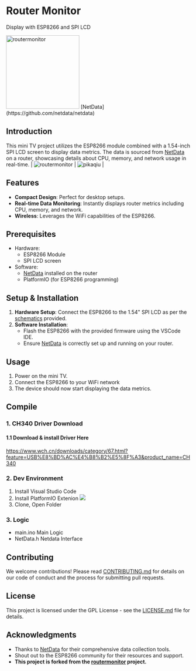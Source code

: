 # Router Monitor

Display with ESP8266 and SPI LCD

<img src="./images/routermonitor.jpg" width="200" alt="routermonitor" />
[NetData](https://github.com/netdata/netdata)

## Introduction

This mini TV project utilizes the ESP8266 module combined with a 1.54-inch SPI LCD screen to display data metrics. The data is sourced from [NetData](https://github.com/netdata/netdata) on a router, showcasing details about CPU, memory, and network usage in real-time.
| ![routermonitor](./images/routermonitor.png) | ![pikaqiu](./images/pikaqiu.png)  | 



## Features

- **Compact Design**: Perfect for desktop setups.
- **Real-time Data Monitoring**: Instantly displays router metrics including CPU, memory, and network.
- **Wireless**: Leverages the WiFi capabilities of the ESP8266.

## Prerequisites

- Hardware:
  - ESP8266 Module
  - SPI LCD screen
- Software:
  - [NetData](https://github.com/netdata/netdata) installed on the router
  - PlatformIO (for ESP8266 programming)

## Setup & Installation

1. **Hardware Setup**: Connect the ESP8266 to the 1.54" SPI LCD as per the [schematics](https://oshwhub.com/Q21182889/esp-xiao-dian-shi) provided.
2. **Software Installation**: 
   - Flash the ESP8266 with the provided firmware using the VSCode IDE.
   - Ensure [NetData](https://github.com/netdata/netdata) is correctly set up and running on your router.

## Usage

1. Power on the mini TV.
2. Connect the ESP8266 to your WiFi network
3. The device should now start displaying the data metrics.

## Compile

### 1. CH340 Driver Download
#### 1.1 Download & install Driver Here
https://www.wch.cn/downloads/category/67.html?feature=USB%E8%BD%AC%E4%B8%B2%E5%8F%A3&product_name=CH340


### 2. Dev Environment
1. Install Visual Studio Code
2. Install PlatformIO Extenion
![](images/platformIO.png)
1. Clone, Open Folder

### 3. Logic
- main.ino Main Logic
- NetData.h Netdata Interface


## Contributing

We welcome contributions! Please read [CONTRIBUTING.md](CONTRIBUTING.md) for details on our code of conduct and the process for submitting pull requests.

## License

This project is licensed under the GPL License - see the [LICENSE.md](LICENSE.md) file for details.

## Acknowledgments

- Thanks to [NetData](https://github.com/netdata/netdata) for their comprehensive data collection tools.
- Shout out to the ESP8266 community for their resources and support.
- **This project is forked from the [routermonitor](https://gitee.com/dannylsl/routermonitor) project.**

